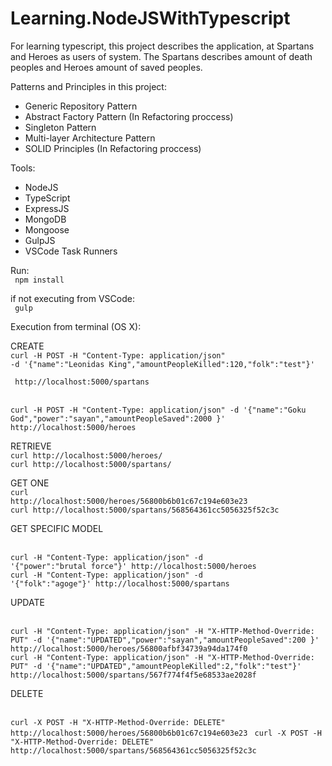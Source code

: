 # Learning.NodeJSWithTypescript
For learning typescript, this project describes the application, at  Spartans and Heroes as users of system. The Spartans describes amount of death peoples and Heroes amount of saved peoples. 

Patterns and Principles in this project:

- Generic Repository Pattern
- Abstract Factory Pattern (In Refactoring proccess)
- Singleton Pattern
- Multi-layer Architecture Pattern
- SOLID Principles (In Refactoring proccess)

Tools:
- NodeJS
- TypeScript
- ExpressJS
- MongoDB
- Mongoose
- GulpJS
- VSCode Task Runners


Run:
   <br><code> npm install </code>
    
   if not executing from VSCode: 
   <br><code> gulp </code>

Execution from terminal (OS X):

CREATE
<br />
<code>curl -H POST -H "Content-Type: application/json" -d '{"name":"Leonidas King","amountPeopleKilled":120,"folk":"test"}' <br> http://localhost:5000/spartans </code>

<br />
<code>curl -H POST -H "Content-Type: application/json" -d '{"name":"Goku God","power":"sayan","amountPeopleSaved":2000 }' http://localhost:5000/heroes </code>

RETRIEVE
<br /><code>curl http://localhost:5000/heroes/ </code>
<br /><code>curl http://localhost:5000/spartans/ </code>


GET ONE
<br /><code>curl http://localhost:5000/heroes/56800b6b01c67c194e603e23 </code>
<br /><code>curl http://localhost:5000/spartans/568564361cc5056325f52c3c </code>

GET SPECIFIC MODEL

<br /><code>curl -H "Content-Type: application/json" -d '{"power":"brutal force"}' http://localhost:5000/heroes </code>
<br /><code>curl -H "Content-Type: application/json" -d '{"folk":"agoge"}' http://localhost:5000/spartans </code>


UPDATE

<br />
<code>curl -H "Content-Type: application/json" -H "X-HTTP-Method-Override: PUT" -d '{"name":"UPDATED","power":"sayan","amountPeopleSaved":200 }' http://localhost:5000/heroes/56800afbf34739a94da174f0 </code>

<br />
<code>curl -H "Content-Type: application/json" -H "X-HTTP-Method-Override: PUT" -d '{"name":"UPDATED","amountPeopleKilled":2,"folk":"test"}' http://localhost:5000/spartans/567f774f4f5e68533ae2028f </code>


DELETE

<br />
<code>curl -X POST -H "X-HTTP-Method-Override: DELETE" http://localhost:5000/heroes/56800b6b01c67c194e603e23 </code>
<code>curl -X POST -H "X-HTTP-Method-Override: DELETE" http://localhost:5000/spartans/568564361cc5056325f52c3c </code>








